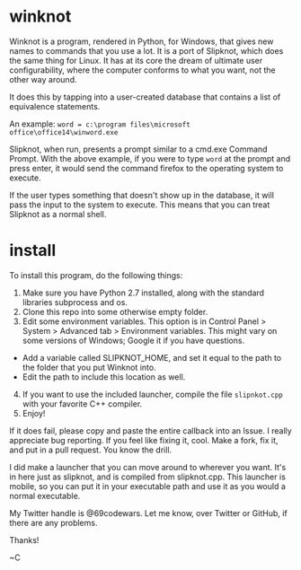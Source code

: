 # winknot
Winknot is a program, rendered in Python, for Windows, that gives new names to commands that you use a lot. It is a port of Slipknot, which does the same thing for Linux. It has at its core the dream of ultimate user configurability, where the computer conforms to what you want, not the other way around.


It does this by tapping into a user-created database that contains a list of equivalence statements. 

An example: `word = c:\program files\microsoft office\office14\winword.exe`

Slipknot, when run, presents a prompt similar to a cmd.exe Command Prompt. With the above example, if you were to type `word` at the prompt and press enter, it would send the command firefox to the operating system to execute.

If the user types something that doesn't show up in the database, it will pass the input to the system to execute. This means that you can treat Slipknot as a normal shell.

# install

To install this program, do the following things:


1. Make sure you have Python 2.7 installed, along with the standard libraries subprocess and os.
2. Clone this repo into some otherwise empty folder.
3. Edit some environment variables. This option is in Control Panel > System > Advanced tab > Environment variables. This might vary on some versions of Windows; Google it if you have questions.
  - Add a variable called SLIPKNOT_HOME, and set it equal to the path to the folder that you put Winknot into.
  - Edit the path to include this location as well.
4. If you want to use the included launcher, compile the file `slipnkot.cpp` with your favorite C++ compiler.
5. Enjoy!


If it does fail, please copy and paste the entire callback into an Issue. I really appreciate bug reporting. If you feel like fixing it, cool. Make a fork, fix it, and put in a pull request. You know the drill.


I did make a launcher that you can move around to wherever you want. It's in here just as slipknot, and is compiled from slipknot.cpp. This launcher is mobile, so you can put it in your executable path and use it as you would a normal executable.


My Twitter handle is @69codewars. Let me know, over Twitter or GitHub, if there are any problems.


Thanks!


~C
